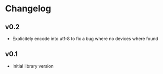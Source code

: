 Changelog
=========

## v0.2
- Explicitely encode into utf-8 to fix a bug where no devices where found

## v0.1
- Initial library version
